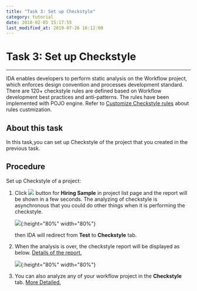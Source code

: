 ```yaml
---
title: "Task 3: Set up Checkstyle"
category: tutorial
date: 2018-02-05 15:17:55
last_modified_at: 2019-07-26 16:12:00
---
```


# Task 3: Set up Checkstyle
***

IDA enables developers to perform static analysis on the Workflow project, which enforces design convention and processes development standard. There are 120+ checkstyle rules are defined based on Workflow development best practices and anti-patterns. The rules have been implemented with POJO engine. Refer to [Customize Checkstyle rules](../checkstyle/checkstyle-customize-checkstyle-rules.html) about rules custmization.


## About this task

  In this task,you can set up Checkstyle of the project that you created in the previous task.
  
## Procedure

Set up Checkstyle of a project:

  1. Click ![][tutorial_checkstyle_button] button for **Hiring Sample** in project list page and the report will be shown in a few seconds. The analyzing of checkstyle is asynchronous that you could do other things when it is performing the checkstyle.
  
     ![][tutorial_project_list]{:height="80%" width="80%"}
      
     then IDA will redirect from **Test** to **Checkstyle** tab.
    
  2. When the analysis is over, the checkstyle report will be displayed as below. [Details of the report.][1]
  
      ![][tutorial_checkstyle_report]{:height="80%" width="80%"}

  3. You can also analyze any of your workflow project in the **Checkstyle** tab. [More Detailed.][2]
 
  
  
<!-- **[<Previous][3] [\| Next>][4]** -->
 
[tutorial_checkstyle_button]: ../images/tutorial/tutorial_checkstyle_button.PNG
[tutorial_project_list]: ../images/tutorial/tutorial_project_list.PNG
[checkstyle_notification]: ../images/checkstyle/checkstyle_notification.png
[tutorial_checkstyle_report]: ../images/tutorial/tutorial_checkstyle_report.PNG

[1]: ../checkstyle/checkstyle-checkstyle-report.html
[2]: ../checkstyle/checkstyle-analyze-workflow-projects-with-checkstyle.html
[3]: tutorial-run-record-and-replay-a-test-case.html
[4]: tutorial-create-a-pipeline-for-continuous-deployment.html
